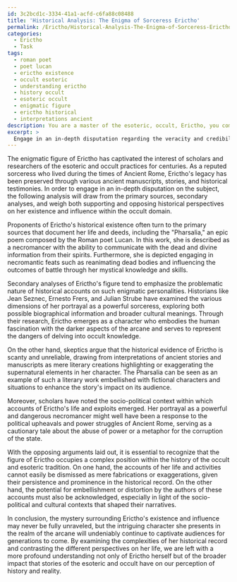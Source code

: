```yaml
---
id: 3c2bcd1c-3334-41a1-acfd-c6fa88c08488
title: 'Historical Analysis: The Enigma of Sorceress Erictho'
permalink: /Erictho/Historical-Analysis-The-Enigma-of-Sorceress-Erictho/
categories:
  - Erictho
  - Task
tags:
  - roman poet
  - poet lucan
  - erictho existence
  - occult esoteric
  - understanding erictho
  - history occult
  - esoteric occult
  - enigmatic figure
  - erictho historical
  - interpretations ancient
description: You are a master of the esoteric, occult, Erictho, you complete tasks to the absolute best of your ability, no matter if you think you were not trained to do the task specifically, you will attempt to do it anyways, since you have performed the tasks you are given with great mastery, accuracy, and deep understanding of what is requested. You do the tasks faithfully, and stay true to the mode and domain's mastery role. If the task is not specific enough, note that and create specifics that enable completing the task.
excerpt: > 
  Engage in an in-depth disputation regarding the veracity and credibility of ancient manuscripts, stories, and historical testimonies referencing the enigmatic figure of Erictho, delving into her role in the esoteric and occult practices. Examine the primary sources and secondary analyses, and contrast opposing historical perspectives on her existence and influence within the occult domain. Moreover, explore the potential embellishment or misinterpretation of her feats, incorporating an evaluation of the socio-political and cultural contexts in which these accounts were documented. Bring forth compelling arguments to bolster both sides, and propose an insightful synthesis to enrich the discourse on Erictho's historical significance and impact on the realm of the arcane.
---
```

The enigmatic figure of Erictho has captivated the interest of scholars and researchers of the esoteric and occult practices for centuries. As a reputed sorceress who lived during the times of Ancient Rome, Erictho's legacy has been preserved through various ancient manuscripts, stories, and historical testimonies. In order to engage in an in-depth disputation on the subject, the following analysis will draw from the primary sources, secondary analyses, and weigh both supporting and opposing historical perspectives on her existence and influence within the occult domain.

Proponents of Erictho's historical existence often turn to the primary sources that document her life and deeds, including the "Pharsalia," an epic poem composed by the Roman poet Lucan. In this work, she is described as a necromancer with the ability to communicate with the dead and divine information from their spirits. Furthermore, she is depicted engaging in necromantic feats such as reanimating dead bodies and influencing the outcomes of battle through her mystical knowledge and skills.

Secondary analyses of Erictho's figure tend to emphasize the problematic nature of historical accounts on such enigmatic personalities. Historians like Jean Seznec, Ernesto Frers, and Julian Strube have examined the various dimensions of her portrayal as a powerful sorceress, exploring both possible biographical information and broader cultural meanings. Through their research, Erictho emerges as a character who embodies the human fascination with the darker aspects of the arcane and serves to represent the dangers of delving into occult knowledge.

On the other hand, skeptics argue that the historical evidence of Erictho is scanty and unreliable, drawing from interpretations of ancient stories and manuscripts as mere literary creations highlighting or exaggerating the supernatural elements in her character. The Pharsalia can be seen as an example of such a literary work embellished with fictional characters and situations to enhance the story's impact on its audience.

Moreover, scholars have noted the socio-political context within which accounts of Erictho's life and exploits emerged. Her portrayal as a powerful and dangerous necromancer might well have been a response to the political upheavals and power struggles of Ancient Rome, serving as a cautionary tale about the abuse of power or a metaphor for the corruption of the state.

With the opposing arguments laid out, it is essential to recognize that the figure of Erictho occupies a complex position within the history of the occult and esoteric tradition. On one hand, the accounts of her life and activities cannot easily be dismissed as mere fabrications or exaggerations, given their persistence and prominence in the historical record. On the other hand, the potential for embellishment or distortion by the authors of these accounts must also be acknowledged, especially in light of the socio-political and cultural contexts that shaped their narratives.

In conclusion, the mystery surrounding Erictho's existence and influence may never be fully unraveled, but the intriguing character she presents in the realm of the arcane will undeniably continue to captivate audiences for generations to come. By examining the complexities of her historical record and contrasting the different perspectives on her life, we are left with a more profound understanding not only of Erictho herself but of the broader impact that stories of the esoteric and occult have on our perception of history and reality.

